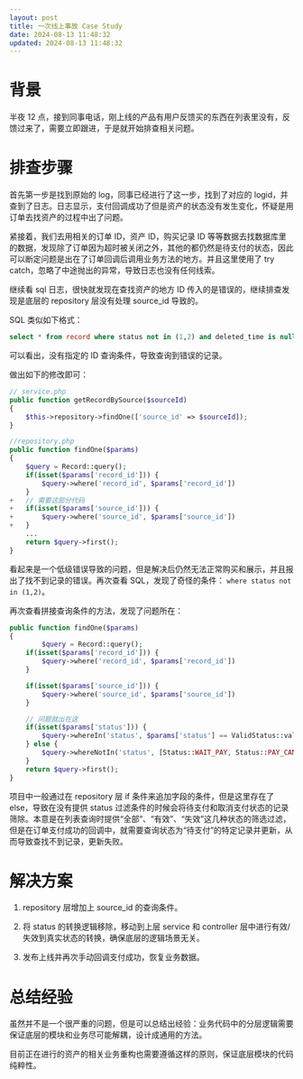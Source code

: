 ```yaml
---
layout: post
title: 一次线上事故 Case Study
date: 2024-08-13 11:48:32
updated: 2024-08-13 11:48:32
---
```


# 背景

半夜 12 点，接到同事电话，刚上线的产品有用户反馈买的东西在列表里没有，反馈过来了，需要立即跟进，于是就开始排查相关问题。

<!-- more -->

# 排查步骤

首先第一步是找到原始的 log，同事已经进行了这一步，找到了对应的 logid，并查到了日志。日志显示，支付回调成功了但是资产的状态没有发生变化，怀疑是用订单去找资产的过程中出了问题。

紧接着，我们去用相关的订单 ID，资产 ID，购买记录 ID 等等数据去找数据库里的数据，发现除了订单因为超时被关闭之外，其他的都仍然是待支付的状态，因此可以断定问题是出在了订单回调后调用业务方法的地方。并且这里使用了 try catch，忽略了中途抛出的异常，导致日志也没有任何线索。

继续看 sql 日志，很快就发现在查找资产的地方 ID 传入的是错误的，继续排查发现是底层的 repository 层没有处理 source_id 导致的。

SQL 类似如下格式：

``` SQL
select * from record where status not in (1,2) and deleted_time is null limit 1;
```

可以看出，没有指定的 ID 查询条件，导致查询到错误的记录。

做出如下的修改即可：

``` php diff
// service.php
public function getRecordBySource($sourceId)
{
    $this->repository->findOne(['source_id' => $sourceId]);
}

//repository.php
public function findOne($params)
{
    $query = Record::query();
    if(isset($params['record_id'])) {
        $query->where('record_id', $params['record_id'])
    }
+   // 需要这部分代码
+   if(isset($params['source_id'])) {
+       $query->where('source_id', $params['source_id'])
+   }
    ...
    return $query->first();
}
```

看起来是一个低级错误导致的问题，但是解决后仍然无法正常购买和展示，并且报出了找不到记录的错误。再次查看 SQL，发现了奇怪的条件： `where status not in (1,2)`。

再次查看拼接查询条件的方法，发现了问题所在：

``` php
public function findOne($params)
{
        $query = Record::query();
    if(isset($params['record_id'])) {
        $query->where('record_id', $params['record_id'])
    }

    if(isset($params['source_id'])) {
        $query->where('source_id', $params['source_id'])
    }

    // 问题就出在这
    if(isset($params['status'])) {
        $query->whereIn('status', $params['status'] == ValidStatus::valid?Status::VALID_GROUP:Status::INVALID_GROUP);
    } else {
        $query->whereNotIn('status', [Status::WAIT_PAY, Status::PAY_CANCEL]);
    }
    return $query->first();
}

```

项目中一般通过在 repository 层 if 条件来追加字段的条件，但是这里存在了 else，导致在没有提供 status 过滤条件的时候会将待支付和取消支付状态的记录筛除。本意是在列表查询时提供“全部”、“有效”、“失效”这几种状态的筛选过滤，但是在订单支付成功的回调中，就需要查询状态为“待支付”的特定记录并更新，从而导致查找不到记录，更新失败。


# 解决方案

1. repository 层增加上 source_id 的查询条件。

2. 将 status 的转换逻辑移除，移动到上层 service 和 controller 层中进行有效/失效到真实状态的转换，确保底层的逻辑场景无关。

3. 发布上线并再次手动回调支付成功，恢复业务数据。

# 总结经验

虽然并不是一个很严重的问题，但是可以总结出经验：业务代码中的分层逻辑需要保证底层的模块和业务尽可能解耦，设计成通用的方法。

目前正在进行的资产的相关业务重构也需要遵循这样的原则，保证底层模块的代码纯粹性。
